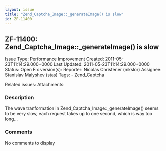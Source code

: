 ```yaml
---
layout: issue
title: "Zend_Captcha_Image::_generateImage() is slow"
id: ZF-11400
---
```


ZF-11400: Zend\_Captcha\_Image::\_generateImage() is slow
---------------------------------------------------------

 Issue Type: Performance Improvement Created: 2011-05-23T11:14:29.000+0000 Last Updated: 2011-05-23T11:14:29.000+0000 Status: Open Fix version(s): 
 Reporter:  Nicolas Christener (nikslor)  Assignee:  Stanislav Malyshev (stas)  Tags: - Zend\_Captcha
 
 Related issues: 
 Attachments: 
### Description

The wave tranformation in Zend\_Captcha\_Image::\_generateImage() seems to be very slow, each request takes up to one second, which is way too long...

 

 

### Comments

No comments to display